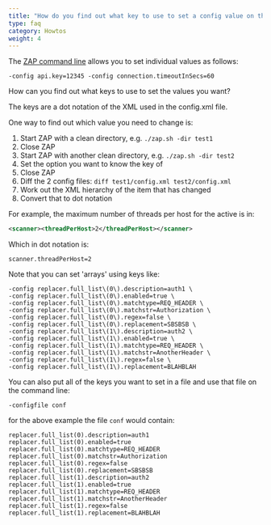 ```yaml
---
title: "How do you find out what key to use to set a config value on the command line?"
type: faq
category: Howtos
weight: 4
---
```


The [ZAP command line](/docs/desktop/cmdline/) allows you to set individual values as follows:

    -config api.key=12345 -config connection.timeoutInSecs=60

How can you find out what keys to use to set the values you want?

The keys are a dot notation of the XML used in the config.xml file.

One way to find out which value you need to change is:

1. Start ZAP with a clean directory, e.g. `./zap.sh -dir test1`
2. Close ZAP
3. Start ZAP with another clean directory, e.g. `./zap.sh -dir test2`
4. Set the option you want to know the key of
5. Close ZAP
6. Diff the 2 config files: `diff test1/config.xml test2/config.xml`
7. Work out the XML hierarchy of the item that has changed
8. Convert that to dot notation

For example, the maximum number of threads per host for the active is in:

```XML
<scanner><threadPerHost>2</threadPerHost></scanner>
```

Which in dot notation is:

    scanner.threadPerHost=2

Note that you can set 'arrays' using keys like:

    -config replacer.full_list\(0\).description=auth1 \
    -config replacer.full_list\(0\).enabled=true \
    -config replacer.full_list\(0\).matchtype=REQ_HEADER \
    -config replacer.full_list\(0\).matchstr=Authorization \
    -config replacer.full_list\(0\).regex=false \
    -config replacer.full_list\(0\).replacement=SBSBSB \
    -config replacer.full_list\(1\).description=auth2 \
    -config replacer.full_list\(1\).enabled=true \
    -config replacer.full_list\(1\).matchtype=REQ_HEADER \
    -config replacer.full_list\(1\).matchstr=AnotherHeader \
    -config replacer.full_list\(1\).regex=false \
    -config replacer.full_list\(1\).replacement=BLAHBLAH

You can also put all of the keys you want to set in a file and use that file
on the command line:

    -configfile conf

for the above example the file `conf` would contain:

    replacer.full_list(0).description=auth1
    replacer.full_list(0).enabled=true
    replacer.full_list(0).matchtype=REQ_HEADER
    replacer.full_list(0).matchstr=Authorization
    replacer.full_list(0).regex=false
    replacer.full_list(0).replacement=SBSBSB
    replacer.full_list(1).description=auth2
    replacer.full_list(1).enabled=true
    replacer.full_list(1).matchtype=REQ_HEADER
    replacer.full_list(1).matchstr=AnotherHeader
    replacer.full_list(1).regex=false
    replacer.full_list(1).replacement=BLAHBLAH
